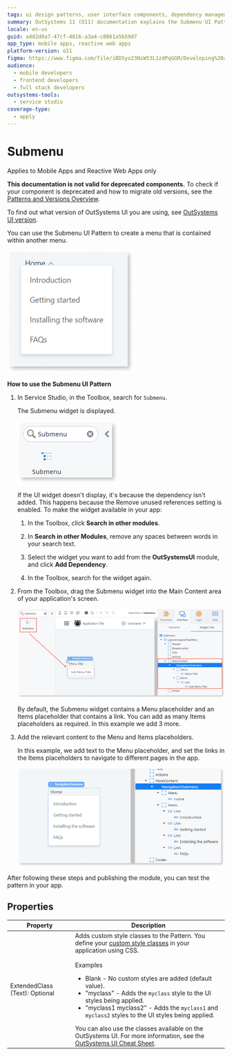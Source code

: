 ```yaml
---
tags: ui design patterns, user interface components, dependency management, ide usage, reactive web apps, tutorials for beginners
summary: OutSystems 11 (O11) documentation explains the Submenu UI Pattern integration for Mobile and Reactive Web Apps.
locale: en-us
guid: a4d2d0a7-47cf-4816-a3a4-c0861a5b59d7
app_type: mobile apps, reactive web apps
platform-version: o11
figma: https://www.figma.com/file/iBD5yo23NiW53L1zdPqGGM/Developing%20an%20Application?node-id=215:8
audience:
  - mobile developers
  - frontend developers
  - full stack developers
outsystems-tools:
  - service studio
coverage-type:
  - apply
---
```


# Submenu

<div class="info" markdown="1">

Applies to Mobile Apps and Reactive Web Apps only

</div>

<div class="info" markdown="1">

**This documentation is not valid for deprecated components.** To check if your component is deprecated and how to migrate old versions, see the [Patterns and Versions Overview](https://outsystemsui.outsystems.com/OutsystemsUiWebsite/MigrationOverview).

To find out what version of OutSystems UI you are using, see [OutSystems UI version](../../intro.md#outsystems-ui-version).

</div>
You can use the Submenu UI Pattern to create a menu that is contained within another menu.

![Screenshot showing an example of a submenu in a mobile app interface](images/submenu-example-ss.png "Submenu Example Screenshot")

**How to use the Submenu UI Pattern**

1. In Service Studio, in the Toolbox, search for `Submenu`.

    The Submenu widget is displayed.

    ![Image of the Submenu widget in the Service Studio toolbox](images/submenu-widget-ss.png "Submenu Widget in Service Studio")

    If the UI widget doesn't display, it's because the dependency isn't added. This happens because the Remove unused references setting is enabled. To make the widget available in your app:

    1. In the Toolbox, click **Search in other modules**.

    1. In **Search in other Modules**, remove any spaces between words in your search text.
    
    1. Select the widget you want to add from the **OutSystemsUI** module, and click **Add Dependency**. 
    
    1. In the Toolbox, search for the widget again.

1. From the Toolbox, drag the Submenu widget into the Main Content area of your application's screen.

    ![Step-by-step process of dragging the Submenu widget into the Main Content area of an application screen](images/submenu-dragwidget-ss.png "Dragging Submenu Widget to Screen")

    By default, the Submenu widget contains a Menu placeholder and an Items placeholder that contains a link. You can add as many Items placeholders as required. In this example we add 3 more.

1. Add the relevant content to the Menu and Items placeholders.

    In this example, we add text to the Menu placeholder, and set the links in the Items placeholders to navigate to different pages in the app.

    ![Example of adding text and setting links in the Submenu Items placeholders](images/submenu-additems-ss.png "Adding Content to Submenu Items")

After following these steps and publishing the module, you can test the pattern in your app.

## Properties

| Property| Description |
|---|---|
| ExtendedClass (Text): Optional| Adds custom style classes to the Pattern. You define your [custom style classes](../../../look-feel/css.md) in your application using CSS.<br/><br/>Examples <ul><li>Blank - No custom styles are added (default value).</li><li>"myclass" - Adds the ``myclass`` style to the UI styles being applied.</li><li>"myclass1 myclass2" - Adds the ``myclass1`` and ``myclass2`` styles to the UI styles being applied.</li></ul>You can also use the classes available on the OutSystems UI. For more information, see the [OutSystems UI Cheat Sheet](https://outsystemsui.outsystems.com/OutSystemsUIWebsite/CheatSheet). |
